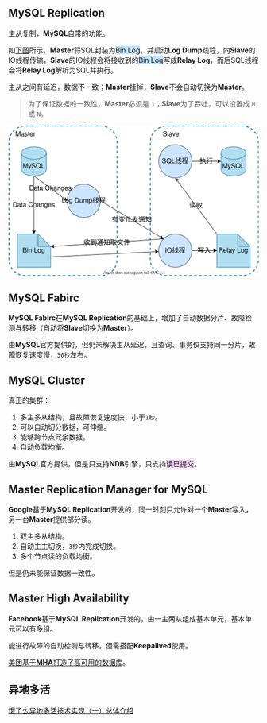 ## MySQL Replication

主从复制，**MySQL**自带的功能。

如[下图](https://blog.csdn.net/weixin_43750212/article/details/104778156)所示，**Master**将SQL封装为<span style=background:#c2e2ff>Bin Log</span>，并启动**Log Dump**线程，向**Slave**的IO线程传输，**Slave**的IO线程会将接收到的<span style=background:#c2e2ff>Bin Log</span>写成**Relay Log**，而后SQL线程会将**Relay Log**解析为SQL并执行。

主从之间有延迟，数据不一致；**Master**挂掉，**Slave**不会自动切换为**Master**。

> 为了保证数据的一致性，**Master**必须是 `1`；**Slave**为了吞吐，可以设置成 `0` 或 `N`。

![](../images/7/mysql-replication.svg)



## MySQL Fabirc

**MySQL Fabirc**在**MySQL Replication**的基础上，增加了自动数据分片、故障检测与转移（自动将**Slave**切换为**Master**）。

由**MySQL**官方提供的，但仍未解决主从延迟，且查询、事务仅支持同一分片，故障恢复速度慢，`30秒`左右。



## MySQL Cluster

真正的集群：

1. 多主多从结构，且故障恢复速度快，小于`1秒`。
2. 可以自动切分数据，可伸缩。
3. 能够跨节点冗余数据。
4. 自动负载均衡。

由**MySQL**官方提供，但是只支持**NDB**引擎，只支持<span style=background:#f8d2ff>读已提交</span>。



## Master Replication Manager for MySQL

**Google**基于**MySQL Replication**开发的，同一时刻只允许对一个**Master**写入，另一台**Master**提供部分读。

1. 双主多从结构。
2. 自动主主切换，`3秒`内完成切换。
3. 多个节点读的负载均衡。

但是仍未能保证数据一致性。



## Master High Availability

**Facebook**基于**MySQL Replication**开发的，由一主两从组成基本单元，基本单元可以有多组。

能进行故障的自动检测与转移，但需搭配**Keepalived**使用。

[美团基于**MHA**打造了高可用的数据库](https://tech.meituan.com/2017/06/29/database-availability-architecture.html)。



## 异地多活

[饿了么异地多活技术实现（一）总体介绍](https://zhuanlan.zhihu.com/p/32009822)

